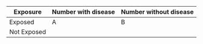 | Exposure   | Number with disease | Number without disease |
|----------|-------------------------------|------------------------|
| Exposed  | A                             | B                      |
| Not Exposed |